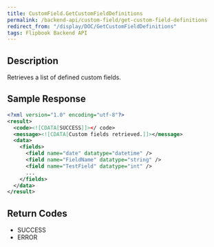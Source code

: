```yaml
---
title: CustomField.GetCustomFieldDefinitions
permalink: /backend-api/custom-field/get-custom-field-definitions
redirect_from: "/display/DOC/GetCustomFieldDefinitions"
tags: Flipbook Backend API
---
```


## Description
Retrieves a list of defined custom fields.

## Sample Response

```xml
<?xml version="1.0" encoding="utf-8"?>
<result>
  <code><![CDATA[SUCCESS]]></ code>
  <message><![CDATA[Custom fields retrieved.]]></message>
  <data>
    <fields>
      <field name="date" datatype="datetime" />
      <field name="FieldName" datatype="string" />
      <field name="TestField" datatype="int" />
      ...
    </fields>
  </data>
</result>
```

## Return Codes

* SUCCESS
* ERROR